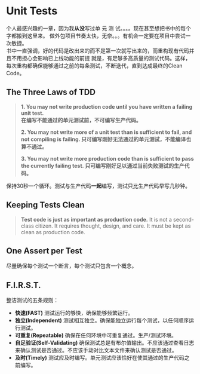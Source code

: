 # Unit Tests
个人最感兴趣的一章，因为我**从没**写过单 元 测 试。。。。现在甚至想把书中的每个字都搬到这里来。
做外包项目节奏太快，无奈。。。有机会一定要在项目中尝试一次敏捷。  
书中一直强调，好的代码是改出来的而不是第一次就写出来的，而重构现有代码并且不用担心会影响已上线功能的前提
就是，有足够多高质量的测试代码。这样，每次重构都确保能够通过之前的每条测试，不断迭代，直到达成最终的Clean Code。

## The Three Laws of TDD

> **1. You may not write production code until you have written a failing unit test.  
> 在编写不能通过的单元测试前，不可编写生产代码。**
> 
> **2. You may not write more of a unit test than is sufficient to fail, and not compiling is failing.
> 只可编写刚好无法通过的单元测试，不能编译也算不通过。**
> 
> **3. You may not write more production code than is sufficient to pass the currently failing test.
> 只可编写刚好足以通过当前失败测试的生产代码。**

保持30秒一个循环。测试与生产代码**一起**编写，测试只比生产代码早写几秒钟。

## Keeping Tests Clean
> **Test code is just as important as production code.**
> It is not a second-class citizen. It requires thought, design, and care. It must be kept as clean as production code. 

## One Assert per Test
尽量确保每个测试一个断言，每个测试只包含一个概念。

## F.I.R.S.T.
整洁测试的五条规则：
* **快速(FAST)**
测试运行的够快，确保能够频繁运行。
* **独立(Independent)**
测试相互独立。确保能独立运行每个测试，以任何顺序运行测试。
* **可重复(Repeatable)**
确保在任何环境中可重复通过。生产/测试环境。
* **自足验证(Self-Validating)**
确保测试总是有布尔值输出。不应该通过查看日志来确认测试是否通过。不应该手动对比文本文件来确认测试是否通过。
* **及时(Timely)**
测试应及时编写。单元测试应该恰好在使其通过的生产代码之前编写。
